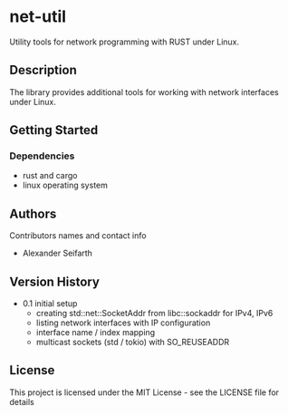 # net-util

Utility tools for network programming with RUST under Linux.

## Description

The library provides additional tools for working with network interfaces 
under Linux.
## Getting Started

### Dependencies

* rust and cargo
* linux operating system 

## Authors

Contributors names and contact info

* Alexander Seifarth

## Version History

* 0.1 initial setup 
  * creating std::net::SocketAddr from libc::sockaddr for IPv4, IPv6
  * listing network interfaces with IP configuration
  * interface name / index mapping
  * multicast sockets (std / tokio) with SO_REUSEADDR

## License

This project is licensed under the MIT License - see the LICENSE file for details
